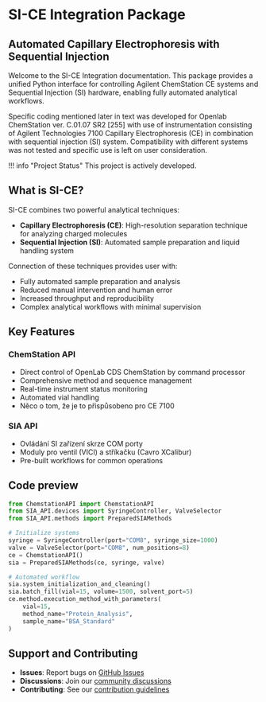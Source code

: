 # SI-CE Integration Package

## Automated Capillary Electrophoresis with Sequential Injection

Welcome to the SI-CE Integration documentation. This package provides a unified Python interface for controlling Agilent ChemStation CE systems and Sequential Injection (SI) hardware, enabling fully automated analytical workflows. 

Specific coding mentioned later in text was developed for Openlab ChemStation ver. C.01.07 SR2 [255] with use of instrumentation consisting of Agilent Technologies 7100 Capillary Electrophoresis (CE) in combination with sequential injection (SI) system. Compatibility with different systems was not tested and specific use is left on user consideration.

!!! info "Project Status"
    This project is actively developed.
## What is SI-CE?

SI-CE combines two powerful analytical techniques:

- **Capillary Electrophoresis (CE)**: High-resolution separation technique for analyzing charged molecules
- **Sequential Injection (SI)**: Automated sample preparation and liquid handling system

Connection of these techniques provides user with:

- Fully automated sample preparation and analysis
- Reduced manual intervention and human error
- Increased throughput and reproducibility
- Complex analytical workflows with minimal supervision

## Key Features

### ChemStation API
- Direct control of OpenLab CDS ChemStation by command processor
- Comprehensive method and sequence management
- Real-time instrument status monitoring
- Automated vial handling
- Něco o tom, že je to přispůsobeno pro CE 7100

### SIA API
- Ovládání SI zařízení skrze COM porty
- Moduly pro ventil (VICI) a stříkačku (Cavro XCalibur)
- Pre-built workflows for common operations


## Code preview

```python
from ChemstationAPI import ChemstationAPI
from SIA_API.devices import SyringeController, ValveSelector
from SIA_API.methods import PreparedSIAMethods

# Initialize systems
syringe = SyringeController(port="COM8", syringe_size=1000)
valve = ValveSelector(port="COM8", num_positions=8)
ce = ChemstationAPI()
sia = PreparedSIAMethods(ce, syringe, valve)

# Automated workflow
sia.system_initialization_and_cleaning()
sia.batch_fill(vial=15, volume=1500, solvent_port=5)
ce.method.execution_method_with_parameters(
    vial=15, 
    method_name="Protein_Analysis",
    sample_name="BSA_Standard"
)
```


## Support and Contributing

- **Issues**: Report bugs on [GitHub Issues](https://github.com/yourusername/SIA-CE/issues)
- **Discussions**: Join our [community discussions](https://github.com/yourusername/SIA-CE/discussions)
- **Contributing**: See our [contribution guidelines](https://github.com/yourusername/SIA-CE/blob/main/CONTRIBUTING.md)

